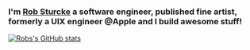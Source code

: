 ### I'm [Rob Sturcke](https://robsturcke.dev) a software engineer, published fine artist, formerly a UIX engineer @Apple and I build awesome stuff!


[![Robs's GitHub stats](https://github-readme-stats.vercel.app/api?username=robSturcke&show_icons=true&layout=compact&theme=dracula)](https://github.com/robSturcke)

<!--
**robSturcke/robSturcke** is a ✨ _special_ ✨ repository because its `README.md` (this file) appears on your GitHub profile.

Here are some ideas to get you started:

- 🔭 I’m currently working on ...
- 🌱 I’m currently learning ...
- 👯 I’m looking to collaborate on ...
- 🤔 I’m looking for help with ...
- 💬 Ask me about ...
- 📫 How to reach me: ...
- 😄 Pronouns: ...
- ⚡ Fun fact: ...
-->
